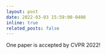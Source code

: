 ```yaml
---
layout: post
date: 2022-03-03 15:59:00-0400
inline: true
related_posts: false
---
```


One paper is accepted by CVPR 2022!